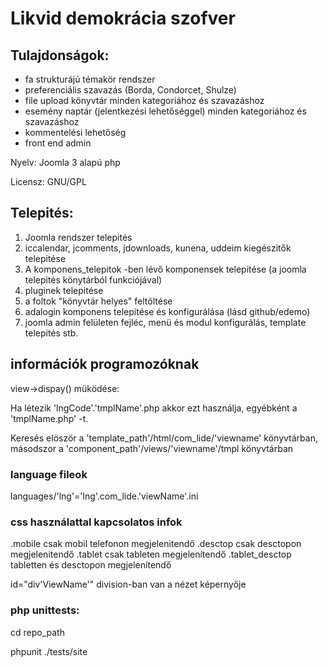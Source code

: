# Likvid demokrácia szofver

## Tulajdonságok:

- fa strukturájú témakör rendszer
- preferenciális szavazás (Borda, Condorcet, Shulze)
- file upload könyvtár minden kategoriához és szavazáshoz
- esemény naptár (jelentkezési lehetőséggel) minden kategoriához és szavazáshoz
- kommentelési lehetőség
- front end admin

Nyelv: Joomla 3 alapú php 

Licensz: GNU/GPL

## Telepités:

1. Joomla rendszer telepités
2. iccalendar, jcomments, jdownloads, kunena, uddeim kiegészitők telepitése
3. A komponens_telepitok -ben lévő komponensek telepitése (a joomla telepités könytárból funkciójával)
4. pluginek telepitése
5. a foltok "könyvtár helyes" feltöltése
6. adalogin komponens telepitése és konfigurálása (lásd github/edemo)
7. joomla admin felületen fejléc, menü és modul konfigurálás, template telepités stb.

## információk programozóknak
view->dispay() müködése:

Ha létezik 'lngCode'.'tmplName'.php akkor ezt használja, egyébként a 'tmplName.php' -t.

Keresés elöször a 'template_path'/html/com_lide/'viewname' könyvtárban, másodszor a 'component_path'/views/'viewname'/tmpl könyvtárban

### language fileok
languages/'lng'='lng'.com_lide.'viewName'.ini

### css használattal kapcsolatos infok

.mobile  csak mobil telefonon megjelenitendő
.desctop csak desctopon megjelenitendő
.tablet  csak tableten megjelenítendő
.tablet_desctop tabletten és desctopon megjelenítendő

id="div'ViewName'" division-ban van a nézet képernyője


### php unittests:

cd repo_path

phpunit ./tests/site





